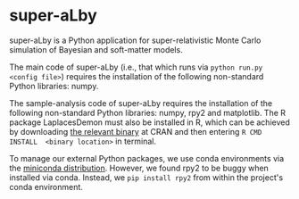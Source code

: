 # super-aLby
super-aLby is a Python application for super-relativistic Monte Carlo simulation of Bayesian and soft-matter models.

The main code of super-aLby (i.e., that which runs via ```python run.py <config file>```) requires the installation of 
the following non-standard Python libraries: numpy.

The sample-analysis code of super-aLby requires the installation of the following non-standard Python libraries: numpy, 
rpy2 and matplotlib. The R package LaplacesDemon must also be installed in R, which can be achieved by downloading [the 
relevant binary](https://cran.r-project.org/web/packages/LaplacesDemon/) at CRAN and then entering ```R CMD INSTALL 
<binary location>``` in terminal.

To manage our external Python packages, we use conda environments via the [miniconda 
distribution](https://docs.conda.io/en/latest/miniconda.html). However, we found rpy2 to be buggy when installed via 
conda. Instead, we ```pip install rpy2``` from within the project's conda environment. 